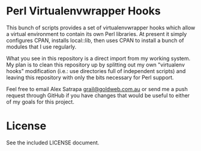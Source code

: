 # Perl Virtualenvwrapper Hooks

This bunch of scripts provides a set of virtualenvwrapper hooks which allow a virtual environment to contain its own Perl libraries. At present it simply configures CPAN, installs local::lib, then uses CPAN to install a bunch of modules that I use regularly.

What you see in this repository is a direct import from my working system. My plan is to clean this repository up by splitting out my own "virtualenv hooks" modification (i.e.: use directories full of independent scripts) and leaving this repository with only the bits necessary for Perl support.

Feel free to email Alex Satrapa <grail@goldweb.com.au> or send me a push request through GitHub if you have changes that would be useful to either of my goals for this project.

# License

See the included LICENSE document.
